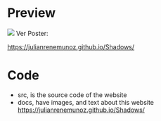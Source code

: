# Preview
![](docs/screenshot.png)
Ver Poster: 

https://julianrenemunoz.github.io/Shadows/
# Code
- src, is the source code of the website
- docs, have images, and text about this website
https://julianrenemunoz.github.io/Shadows/
